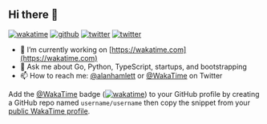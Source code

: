 ## Hi there 👋

[![wakatime](https://wakatime.com/badge/user/66b6796d-eb84-4bb9-b9d2-8dc882f4c6ac.svg)](https://wakatime.com/@66b6796d-eb84-4bb9-b9d2-8dc882f4c6ac)
[![github](https://img.shields.io/github/followers/alanhamlett?logo=github&style=plastic)](https://github.com/alanhamlett?tab=followers)
[![twitter](https://img.shields.io/twitter/follow/alanhamlett?style=plastic&logo=twitter&labelColor=595959&color=595959)](https://twitter.com/alanhamlett)
[![twitter](https://img.shields.io/twitter/follow/wakatime?style=plastic&logo=twitter&labelColor=595959&color=595959)](https://twitter.com/WakaTime)

- 🔭 I’m currently working on [https://wakatime.com](https://wakatime.com)
- 💬 Ask me about Go, Python, TypeScript, startups, and bootstrapping
- 📫 How to reach me: [@alanhamlett](https://twitter.com/alanhamlett) or [@WakaTime](https://twitter.com/wakatime) on Twitter

Add the [@WakaTime](https://github.com/wakatime) badge ([![wakatime](https://wakatime.com/badge/user/66b6796d-eb84-4bb9-b9d2-8dc882f4c6ac.svg)](https://wakatime.com/@66b6796d-eb84-4bb9-b9d2-8dc882f4c6ac)) to your GitHub profile by creating a GitHub repo named `username/username` then copy the snippet from your [public WakaTime profile](https://wakatime.com/me).

<!--
**Lucas-Lira/Lucas-Lira** is a ✨ _special_ ✨ repository because its `README.md` (this file) appears on your GitHub profile.

Here are some ideas to get you started:

- 🔭 I’m currently working on ...
- 🌱 I’m currently learning ...
- 👯 I’m looking to collaborate on ...
- 🤔 I’m looking for help with ...
- 💬 Ask me about ...
- 📫 How to reach me: ...
- 😄 Pronouns: ...
- ⚡ Fun fact: ...
-->
